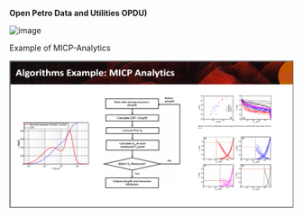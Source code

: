 **Open Petro Data and Utilities OPDU)**

![image](OPDU_title.png)

Example of MICP-Analytics

![image](MICP.png)
